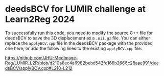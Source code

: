 # deedsBCV for LUMIR challenge at Learn2Reg 2024

To successfully run this code, you need to modify the source C++ file for deedsBCV to save the 3D displacement as a `.nii.gz` file. 
You can either replace the `applyBCV.cpp` file in the deedsBCV package with the provided one here, or add the following lines to the existing `applyBCV.cpp` file:

https://github.com/JHU-MedImage-Reg/LUMIR_L2R/blob/d210a8ec4a6982bebd542fe166b2666c28aae991/deedsBCV/applyBCV.cpp#L210-L212
